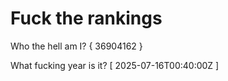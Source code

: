 # Fuck the rankings

Who the hell am I?
{ 36904162 }

What fucking year is it?
[ 2025-07-16T00:40:00Z ]
